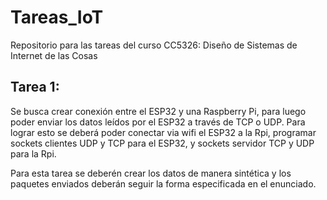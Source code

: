 # Tareas_IoT
Repositorio para las tareas del curso CC5326: Diseño de Sistemas de Internet de las Cosas


## Tarea 1:

Se busca crear conexión entre el ESP32 y una Raspberry Pi, para luego poder enviar los datos leídos por el ESP32 a través de TCP o UDP.
Para lograr esto se deberá poder conectar via wifi el ESP32 a la Rpi, programar sockets clientes UDP y TCP para el ESP32, y sockets servidor TCP y UDP para la Rpi.

Para esta tarea se deberén crear los datos de manera sintética y los paquetes enviados deberán seguir la forma especificada en el enunciado.